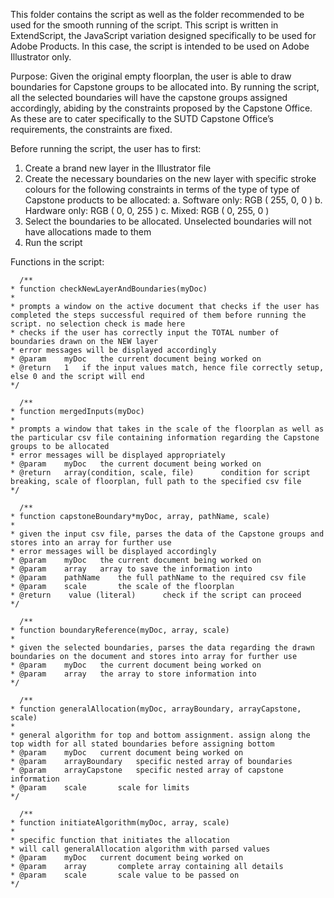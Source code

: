 This folder contains the script as well as the folder recommended to be used for the smooth running of the script. This script is written in ExtendScript, the JavaScript variation designed specifically to be used for Adobe Products. In this case, the script is intended to be used on Adobe Illustrator only.



Purpose: Given the original empty floorplan, the user is able to draw boundaries for Capstone groups to be allocated into. By running the script, all the selected boundaries will have the capstone groups assigned accordingly, abiding by the constraints proposed by the Capstone Office. As these are to cater specifically to the SUTD Capstone Office’s requirements, the constraints are fixed.



Before running the script, the user has to first:
1.	Create a brand new layer in the Illustrator file
2.	Create the necessary boundaries on the new layer with specific stroke colours for the following constraints in terms of the type of type of Capstone products to be allocated:
  a. Software only: RGB ( 255, 0, 0 )
  b. Hardware only: RGB ( 0, 0, 255 )
  c.	Mixed: RGB ( 0, 255, 0 )
3.	Select the boundaries to be allocated. Unselected boundaries will not have allocations made to them
4.	Run the script



Functions in the script:

      /**
    * function checkNewLayerAndBoundaries(myDoc)
    *
    * prompts a window on the active document that checks if the user has completed the steps successful required of them before running the script. no selection check is made here
    * checks if the user has correctly input the TOTAL number of boundaries drawn on the NEW layer
    * error messages will be displayed accordingly
    * @param    myDoc   the current document being worked on
    * @return   1   if the input values match, hence file correctly setup, else 0 and the script will end
    */

      /**
    * function mergedInputs(myDoc)
    * 
    * prompts a window that takes in the scale of the floorplan as well as the particular csv file containing information regarding the Capstone groups to be allocated
    * error messages will be displayed appropriately
    * @param    myDoc   the current document being worked on
    * @return   array(condition, scale, file)      condition for script breaking, scale of floorplan, full path to the specified csv file
    */  
   
      /**
    * function capstoneBoundary*myDoc, array, pathName, scale)
    *
    * given the input csv file, parses the data of the Capstone groups and stores into an array for further use
    * error messages will be displayed accordingly
    * @param    myDoc   the current document being worked on
    * @param    array   array to save the information into
    * @param    pathName    the full pathName to the required csv file
    * @param    scale       the scale of the floorplan
    * @return    value (literal)      check if the script can proceed
    */
    
      /**
    * function boundaryReference(myDoc, array, scale)
    *
    * given the selected boundaries, parses the data regarding the drawn boundaries on the document and stores into array for further use
    * @param    myDoc   the current document being worked on
    * @param    array   the array to store information into
    */
    
      /**
    * function generalAllocation(myDoc, arrayBoundary, arrayCapstone, scale)
    * 
    * general algorithm for top and bottom assignment. assign along the top width for all stated boundaries before assigning bottom
    * @param    myDoc   current document being worked on
    * @param    arrayBoundary   specific nested array of boundaries
    * @param    arrayCapstone   specific nested array of capstone information
    * @param    scale       scale for limits
    */
    
      /**
    * function initiateAlgorithm(myDoc, array, scale)
    *
    * specific function that initiates the allocation
    * will call generalAllocation algorithm with parsed values
    * @param    myDoc   current document being worked on
    * @param    array       complete array containing all details
    * @param    scale       scale value to be passed on
    */
